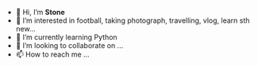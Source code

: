 - 👋 Hi, I’m <strong>Stone</strong>
- 👀 I’m interested in football, taking photograph, travelling, vlog, learn sth new...
- 🌱 I’m currently learning Python
- 💞️ I’m looking to collaborate on ...
- 📫 How to reach me ...

<!---
stone121987/stone121987 is a ✨ special ✨ repository because its `README.md` (this file) appears on your GitHub profile.
You can click the Preview link to take a look at your changes.
--->
